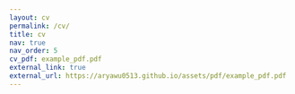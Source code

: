 ```yaml
---
layout: cv
permalink: /cv/
title: cv
nav: true
nav_order: 5
cv_pdf: example_pdf.pdf
external_link: true
external_url: https://aryawu0513.github.io/assets/pdf/example_pdf.pdf
---
```

